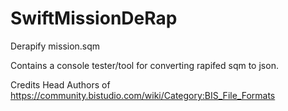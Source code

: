 # SwiftMissionDeRap

Derapify mission.sqm

Contains a console tester/tool for converting rapifed sqm to json.


Credits
Head
Authors of https://community.bistudio.com/wiki/Category:BIS_File_Formats
